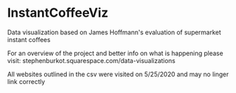 # InstantCoffeeViz
Data visualization based on James Hoffmann's evaluation of supermarket instant coffees

For an overview of the project and better info on what is happening please visit: stephenburkot.squarespace.com/data-visualizations

All websites outlined in the csv were visited on 5/25/2020 and may no linger link correctly
